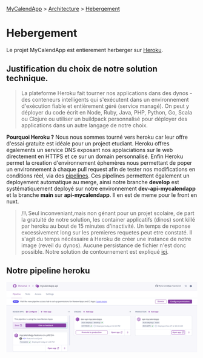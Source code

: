 [MyCalendApp](../README.md) > [Architecture](./architecture.md) > [Hebergement](./hosting.md)

# Hebergement

Le projet MyCalendApp est entierement herberger sur [Heroku](https://www.heroku.com).

## Justification du choix de notre solution technique.

>La plateforme Heroku fait tourner nos applications dans des dynos - des conteneurs intelligents qui s'exécutent dans un environnement d'exécution fiable et entièrement géré (service managé). On peut y déployer du code écrit en Node, Ruby, Java, PHP, Python, Go, Scala ou Clojure ou utiliser un buildpack personnalisé pour déployer des applications dans un autre langage de notre choix.

**Pourquoi Heroku ?** Nous nous sommes tourné vers heroku car leur offre d'essai gratuite est idéale pour un project etudiant. Heroku offres égalements un service DNS exposant nos applaciations sur le web directement en HTTPS et ce sur un domain personnalisé.
Enfin Heroku permet la creation d'environnement éphemères nous permettant de poper un environnement à chaque pull request afin de tester nos modifications en conditions réel, via des [pipelines](https://devcenter.heroku.com/articles/pipelines). Ces pipelines permettent également un deployement automatique au merge, ainsi notre branche **develop** est systématiquement deployé sur notre environnement **dev-api-mycalendapp** et la branche **main** sur **api-mycalendapp**. Il en est de meme pour le front en nuxt.

> /!\ Seul inconveniant,mais non génant pour un projet scolaire, de part la gratuité de notre solution, les container applicatifs (dinos) sont killé par heroku au bout de 15 minutes d'inactivité. Un temps de reponse excessivement long sur les premieres requetes peut etre constaté. Il s'agit du temps nécéssaire à Heroku de créer une instance de notre image (reveil du dynos). Aucune persistance de fichier n'est donc possible. Notre solution de contournement est expliqué [ici](./persistance.md).

## Notre pipeline heroku

![heroku pipeline](../img/heroku-pipeline.png)
